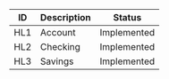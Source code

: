 ID |  Description                 | Status  |  
-------|------------------------|------|
HL1 | Account       |Implemented   |
HL2 | Checking       |Implemented   |
HL3 | Savings   |Implemented   |
